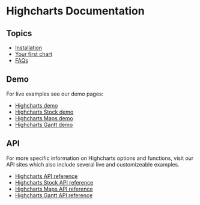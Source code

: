 # Highcharts Documentation

Topics
------

*   [Installation](getting-started/installation)
*   [Your first chart](getting-started/your-first-chart)
*   [FAQs](getting-started/frequently-asked-questions)

Demo
----

For live examples see our demo pages:

*   [Highcharts demo](https://www.highcharts.com/demo/)
*   [Highcharts Stock demo](https://www.highcharts.com/demo/stock)
*   [Highcharts Maps demo](https://www.highcharts.com/demo/maps)
*   [Highcharts Gantt demo](https://www.highcharts.com/demo/gantt)

API
---

For more specific information on Highcharts options and functions, visit our API sites which also include several live and customizeable examples.

*   [Highcharts API reference](https://api.highcharts.com/highcharts)
*   [Highcharts Stock API reference](https://api.highcharts.com/highstock)
*   [Highcharts Maps API reference](https://api.highcharts.com/highmaps)
*   [Highcharts Gantt API reference](https://api.highcharts.com/gantt)
